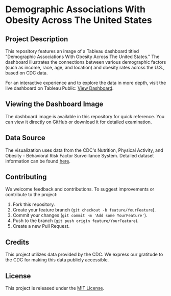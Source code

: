 # Demographic Associations With Obesity Across The United States

## Project Description
This repository features an image of a Tableau dashboard titled "Demographic Associations With Obesity Across The United States." The dashboard illustrates the connections between various demographic factors (such as income, race, age, and location) and obesity rates across the U.S., based on CDC data.

For an interactive experience and to explore the data in more depth, visit the live dashboard on Tableau Public: [View Dashboard](https://public.tableau.com/views/ObesityDemographics-USA/Dashboard1?:language=en-GB&:display_count=n&:origin=viz_share_link).

## Viewing the Dashboard Image
The dashboard image is available in this repository for quick reference. You can view it directly on GitHub or download it for detailed examination.

## Data Source
The visualization uses data from the CDC's Nutrition, Physical Activity, and Obesity - Behavioral Risk Factor Surveillance System. Detailed dataset information can be found [here](https://data.cdc.gov/Nutrition-Physical-Activity-and-Obesity/Nutrition-Physical-Activity-and-Obesity-Behavioral/hn4x-zwk7/about_data).

## Contributing
We welcome feedback and contributions. To suggest improvements or contribute to the project:
1. Fork this repository.
2. Create your feature branch (`git checkout -b feature/YourFeature`).
3. Commit your changes (`git commit -m 'Add some YourFeature'`).
4. Push to the branch (`git push origin feature/YourFeature`).
5. Create a new Pull Request.

## Credits
This project utilizes data provided by the CDC. We express our gratitude to the CDC for making this data publicly accessible.

## License
This project is released under the [MIT License](LICENSE.md).
